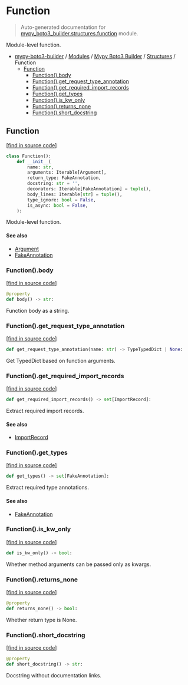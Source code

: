 # Function

> Auto-generated documentation for [mypy_boto3_builder.structures.function](https://github.com/vemel/mypy_boto3_builder/blob/main/mypy_boto3_builder/structures/function.py) module.

Module-level function.

- [mypy-boto3-builder](../../README.md#mypy_boto3_builder) / [Modules](../../MODULES.md#mypy-boto3-builder-modules) / [Mypy Boto3 Builder](../index.md#mypy-boto3-builder) / [Structures](index.md#structures) / Function
    - [Function](#function)
        - [Function().body](#functionbody)
        - [Function().get_request_type_annotation](#functionget_request_type_annotation)
        - [Function().get_required_import_records](#functionget_required_import_records)
        - [Function().get_types](#functionget_types)
        - [Function().is_kw_only](#functionis_kw_only)
        - [Function().returns_none](#functionreturns_none)
        - [Function().short_docstring](#functionshort_docstring)

## Function

[[find in source code]](https://github.com/vemel/mypy_boto3_builder/blob/main/mypy_boto3_builder/structures/function.py#L13)

```python
class Function():
    def __init__(
        name: str,
        arguments: Iterable[Argument],
        return_type: FakeAnnotation,
        docstring: str = '',
        decorators: Iterable[FakeAnnotation] = tuple(),
        body_lines: Iterable[str] = tuple(),
        type_ignore: bool = False,
        is_async: bool = False,
    ):
```

Module-level function.

#### See also

- [Argument](argument.md#argument)
- [FakeAnnotation](../type_annotations/fake_annotation.md#fakeannotation)

### Function().body

[[find in source code]](https://github.com/vemel/mypy_boto3_builder/blob/main/mypy_boto3_builder/structures/function.py#L73)

```python
@property
def body() -> str:
```

Function body as a string.

### Function().get_request_type_annotation

[[find in source code]](https://github.com/vemel/mypy_boto3_builder/blob/main/mypy_boto3_builder/structures/function.py#L52)

```python
def get_request_type_annotation(name: str) -> TypeTypedDict | None:
```

Get TypedDict based on function arguments.

### Function().get_required_import_records

[[find in source code]](https://github.com/vemel/mypy_boto3_builder/blob/main/mypy_boto3_builder/structures/function.py#L92)

```python
def get_required_import_records() -> set[ImportRecord]:
```

Extract required import records.

#### See also

- [ImportRecord](../import_helpers/import_record.md#importrecord)

### Function().get_types

[[find in source code]](https://github.com/vemel/mypy_boto3_builder/blob/main/mypy_boto3_builder/structures/function.py#L80)

```python
def get_types() -> set[FakeAnnotation]:
```

Extract required type annotations.

#### See also

- [FakeAnnotation](../type_annotations/fake_annotation.md#fakeannotation)

### Function().is_kw_only

[[find in source code]](https://github.com/vemel/mypy_boto3_builder/blob/main/mypy_boto3_builder/structures/function.py#L112)

```python
def is_kw_only() -> bool:
```

Whether method arguments can be passed only as kwargs.

### Function().returns_none

[[find in source code]](https://github.com/vemel/mypy_boto3_builder/blob/main/mypy_boto3_builder/structures/function.py#L105)

```python
@property
def returns_none() -> bool:
```

Whether return type is None.

### Function().short_docstring

[[find in source code]](https://github.com/vemel/mypy_boto3_builder/blob/main/mypy_boto3_builder/structures/function.py#L39)

```python
@property
def short_docstring() -> str:
```

Docstring without documentation links.
